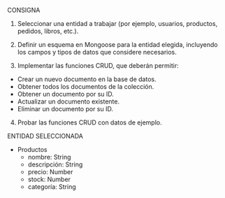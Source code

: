 CONSIGNA
1. Seleccionar una entidad a trabajar (por ejemplo, usuarios, productos, pedidos, libros, etc.).

2. Definir un esquema en Mongoose para la entidad elegida, incluyendo los campos y tipos de datos que considere necesarios.

3. Implementar las funciones CRUD, que deberán permitir:
  - Crear un nuevo documento en la base de datos.
  - Obtener todos los documentos de la colección.
  - Obtener un documento por su ID.
  - Actualizar un documento existente.
  - Eliminar un documento por su ID.

4. Probar las funciones CRUD con datos de ejemplo.


ENTIDAD SELECCIONADA
- Productos 
  - nombre: String
  - descripción: String
  - precio: Number
  - stock: Number
  - categoría: String